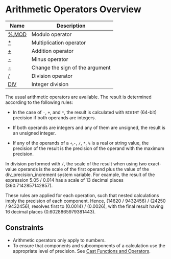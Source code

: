 # **Arithmetic Operators Overview**

| Name | Description|
|---|-----|
| [%,MOD](mod.md) | Modulo operator |
| [*](multiplication.md) | Multiplication operator |
| [+](addition.md) | Addition operator |
| [-](minus.md) | Minus operator |
| [-](unary-minus.md) | Change the sign of the argument |
| [/](division.md) | Division operator |
| [DIV](div.md) | Integer division |

The usual arithmetic operators are available. The result is determined according to the following rules:

- In the case of `-`, `+`, and `*`, the result is calculated with `BIGINT` (64-bit) precision if both operands are
  integers.

- If both operands are integers and any of them are unsigned, the result is an unsigned integer.

- If any of the operands of a `+`,`-`, `/`, `*`, `%` is a real or string value, the precision of the result is the
  precision of the operand with the maximum precision.

In division performed with `/`, the scale of the result when using two exact-value operands is the scale of the first
operand plus the value of the div_precision_increment system variable. For example, the result of the expression 5.05 /
0.014 has a scale of 13 decimal places (360.7142857142857).

These rules are applied for each operation, such that nested calculations imply the precision of each component.
Hence, (14620 / 9432456) / (24250 / 9432456), resolves first to (0.0014) / (0.0026), with the final result having 16
decimal places (0.6028865979381443).

## **Constraints**

- Arithmetic operators only apply to numbers.
- To ensure that components and subcomponents of a calculation use the appropriate level of precision.
  See [Cast Functions and Operators](cast-functions-and-operators-overview.md).
